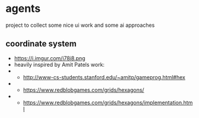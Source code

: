 # agents

project to collect some nice ui work and some ai approaches

## coordinate system
* https://i.imgur.com/i78i8.png
* heavily inspired by Amit Patels work:
* * http://www-cs-students.stanford.edu/~amitp/gameprog.html#hex
* * https://www.redblobgames.com/grids/hexagons/
* * https://www.redblobgames.com/grids/hexagons/implementation.html
